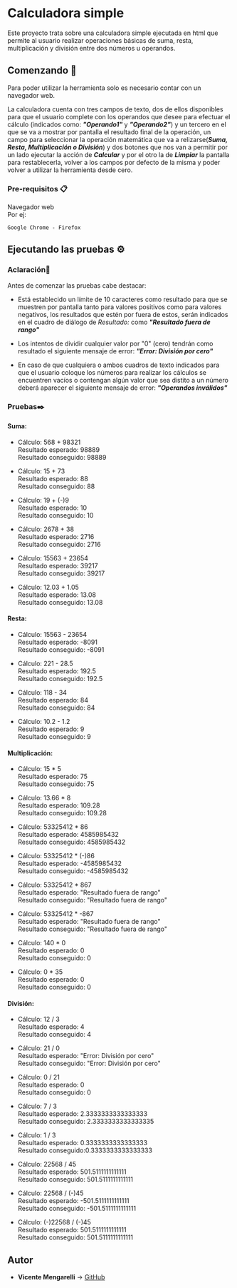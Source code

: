 


# Calculadora simple

Este proyecto trata sobre una calculadora simple ejecutada en html que permite al usuario realizar operaciones básicas de suma, resta, multiplicación y división entre dos números u operandos.
 
## Comenzando 🚀

Para poder utilizar la herramienta solo es necesario contar con un navegador web.

La calculadora cuenta con tres campos de texto, dos de ellos disponibles para que el usuario complete con los operandos que desee para efectuar el cálculo (indicados como: ___"Operando1"___ y ___"Operando2"___) y un tercero en el que se va a mostrar por pantalla el resultado final de la operación, un campo para seleccionar la operación matemática que va a relizarse(___Suma, Resta, Multiplicación o División___) y dos botones que nos van a permitir por un lado ejecutar la acción de ___Calcular___ y por el otro la de ___Limpiar___ la pantalla para restablecerla, volver a los campos por defecto de la misma y poder volver a utilizar la herramienta desde cero. 


### Pre-requisitos 📋

Navegador web</br> 
Por ej:
```
Google Chrome - Firefox
```

## Ejecutando las pruebas ⚙️


### Aclaración📌
Antes de comenzar las pruebas cabe destacar:
* Está establecido un límite de 10 caracteres como resultado para que se muestren por pantalla tanto para valores positivos como para valores negativos, los resultados que estén por fuera de estos, serán indicados en el cuadro de diálogo de *Resultado:* como ***"Resultado fuera de rango"*** 

* Los intentos de dividir cualquier valor por "0" (cero) tendrán como resultado el siguiente mensaje de error: ***"Error: División por cero"***

* En caso de que cualquiera o ambos cuadros de texto indicados para que el usuario coloque los números para realizar los cálculos se encuentren vacíos o contengan algún valor que sea distito a un número deberá aparecer el siguiente mensaje de error: ***"Operandos inválidos"***

### Pruebas✒️

#### __Suma:__
* Cálculo: 568 + 98321 </br>
Resultado esperado: 98889 </br>
Resultado conseguido: 98889 </br>

* Cálculo: 15 + 73</br>
Resultado esperado: 88</br>
Resultado conseguido: 88 </br>

* Cálculo: 19 + (-)9</br>
Resultado esperado: 10</br>
Resultado conseguido: 10</br>

* Cálculo: 2678 + 38</br>
Resultado esperado: 2716</br>
Resultado conseguido: 2716</br>

* Cálculo: 15563 + 23654</br>
Resultado esperado: 39217</br>
Resultado conseguido: 39217</br>

* Cálculo: 12.03 + 1.05 </br>
Resultado esperado: 13.08</br>
Resultado conseguido: 13.08</br>

#### __Resta:__
* Cálculo: 15563 - 23654</br> 
Resultado esperado: -8091 </br>
Resultado conseguido: -8091</br>

* Cálculo: 221 - 28.5</br>
Resultado esperado: 192.5</br>
Resultado conseguido: 192.5</br>

* Cálculo: 118 - 34</br>
Resultado esperado: 84</br>
Resultado conseguido: 84</br>

* Cálculo: 10.2 - 1.2</br>
Resultado esperado: 9</br>
Resultado conseguido: 9</br>

#### __Multiplicación:__
* Cálculo: 15 * 5</br> 
Resultado esperado: 75</br>
Resultado conseguido: 75</br>

* Cálculo: 13.66 * 8</br>
Resultado esperado: 109.28</br>
Resultado conseguido: 109.28</br>

* Cálculo: 53325412 * 86</br>
Resultado esperado: 4585985432</br>
Resultado conseguido: 4585985432</br>

* Cálculo: 53325412 * (-)86</br>
Resultado esperado: -4585985432</br>
Resultado conseguido: -4585985432</br>

* Cálculo: 53325412 * 867 </br>
Resultado esperado: "Resultado fuera de rango"</br>
Resultado conseguido: "Resultado fuera de rango"</br>

* Cálculo: 53325412 * -867 </br>
Resultado esperado: "Resultado fuera de rango"</br>
Resultado conseguido: "Resultado fuera de rango"</br>

* Cálculo: 140 * 0</br> 
Resultado esperado: 0</br>
Resultado conseguido: 0</br>

* Cálculo: 0 * 35</br> 
Resultado esperado: 0</br>
Resultado conseguido: 0</br>

#### __División:__
* Cálculo: 12 / 3</br> 
Resultado esperado: 4</br>
Resultado conseguido: 4</br>

* Cálculo: 21 / 0</br>
Resultado esperado: "Error: División por cero"</br>
Resultado conseguido: "Error: División por cero"</br>

* Cálculo: 0 / 21</br>
Resultado esperado: 0</br>
Resultado conseguido: 0</br>

* Cálculo: 7 / 3</br>
Resultado esperado: 2.3333333333333333</br>
Resultado conseguido: 2.3333333333333335</br>

* Cálculo: 1 / 3</br>
Resultado esperado: 0.3333333333333333</br>
Resultado conseguido:0.3333333333333333</br>

* Cálculo: 22568 / 45</br>
Resultado esperado: 501.5111111111111</br>
Resultado conseguido: 501.5111111111111</br>

* Cálculo: 22568 / (-)45</br>
Resultado esperado: -501.5111111111111</br>
Resultado conseguido: -501.5111111111111</br>

* Cálculo: (-)22568 / (-)45</br>
Resultado esperado: 501.5111111111111</br>
Resultado conseguido: 501.5111111111111</br>

## Autor 

* **Vicente Mengarelli** -> [GitHub](https://github.com/VicenteMengarelli)




